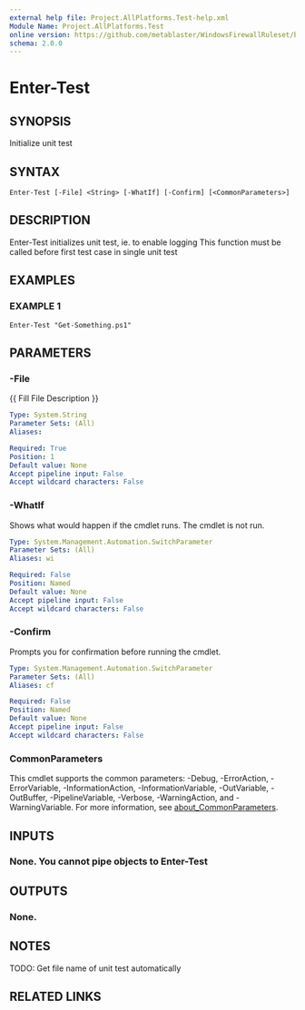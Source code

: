 ```yaml
---
external help file: Project.AllPlatforms.Test-help.xml
Module Name: Project.AllPlatforms.Test
online version: https://github.com/metablaster/WindowsFirewallRuleset/blob/develop/Modules/Project.AllPlatforms.Test/Help/en-US/Enter-Test.md
schema: 2.0.0
---
```


# Enter-Test

## SYNOPSIS

Initialize unit test

## SYNTAX

```none
Enter-Test [-File] <String> [-WhatIf] [-Confirm] [<CommonParameters>]
```

## DESCRIPTION

Enter-Test initializes unit test, ie.
to enable logging
This function must be called before first test case in single unit test

## EXAMPLES

### EXAMPLE 1

```none
Enter-Test "Get-Something.ps1"
```

## PARAMETERS

### -File

{{ Fill File Description }}

```yaml
Type: System.String
Parameter Sets: (All)
Aliases:

Required: True
Position: 1
Default value: None
Accept pipeline input: False
Accept wildcard characters: False
```

### -WhatIf

Shows what would happen if the cmdlet runs.
The cmdlet is not run.

```yaml
Type: System.Management.Automation.SwitchParameter
Parameter Sets: (All)
Aliases: wi

Required: False
Position: Named
Default value: None
Accept pipeline input: False
Accept wildcard characters: False
```

### -Confirm

Prompts you for confirmation before running the cmdlet.

```yaml
Type: System.Management.Automation.SwitchParameter
Parameter Sets: (All)
Aliases: cf

Required: False
Position: Named
Default value: None
Accept pipeline input: False
Accept wildcard characters: False
```

### CommonParameters

This cmdlet supports the common parameters: -Debug, -ErrorAction, -ErrorVariable, -InformationAction, -InformationVariable, -OutVariable, -OutBuffer, -PipelineVariable, -Verbose, -WarningAction, and -WarningVariable. For more information, see [about_CommonParameters](http://go.microsoft.com/fwlink/?LinkID=113216).

## INPUTS

### None. You cannot pipe objects to Enter-Test

## OUTPUTS

### None.

## NOTES

TODO: Get file name of unit test automatically

## RELATED LINKS
